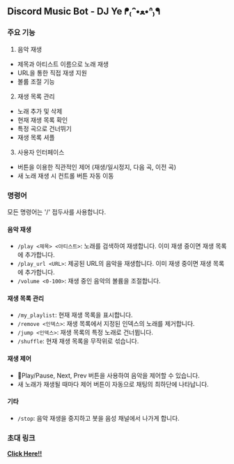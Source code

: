 ## Discord Music Bot - DJ Ye ᖰ₍ᐢ•ﻌ•ᐢ₎ᖳ

### 주요 기능
1. 음악 재생
  - 제목과 아티스트 이름으로 노래 재생
  - URL을 통한 직접 재생 지원
  - 볼륨 조절 기능
    
2. 재생 목록 관리
  - 노래 추가 및 삭제
  - 현재 재생 목록 확인
  - 특정 곡으로 건너뛰기
  - 재생 목록 셔플
    
3. 사용자 인터페이스
  - 버튼을 이용한 직관적인 제어 (재생/일시정지, 다음 곡, 이전 곡)
  - 새 노래 재생 시 컨트롤 버튼 자동 이동

### 명령어

모든 명령어는 '/' 접두사를 사용합니다.

#### 음악 재생
- `/play <제목> <아티스트>`: 노래를 검색하여 재생합니다. 이미 재생 중이면 재생 목록에 추가합니다.
- `/play_url <URL>`: 제공된 URL의 음악을 재생합니다. 이미 재생 중이면 재생 목록에 추가합니다.
- `/volume <0-100>`: 재생 중인 음악의 볼륨을 조절합니다.

#### 재생 목록 관리
- `/my_playlist`: 현재 재생 목록을 표시합니다.
- `/remove <인덱스>`: 재생 목록에서 지정된 인덱스의 노래를 제거합니다.
- `/jump <인덱스>`: 재생 목록의 특정 노래로 건너뜁니다.
- `/shuffle`: 현재 재생 목록을 무작위로 섞습니다.

#### 재생 제어
- Play/Pause, Next, Prev 버튼을 사용하여 음악을 제어할 수 있습니다.
- 새 노래가 재생될 때마다 제어 버튼이 자동으로 채팅의 최하단에 나타납니다.

#### 기타
- `/stop`: 음악 재생을 중지하고 봇을 음성 채널에서 나가게 합니다.

### 초대 링크
[**Click Here!!**](https://discord.com/oauth2/authorize?client_id=1280517943717003284&permissions=2184252416&integration_type=0&scope=bot+applications.commands)
